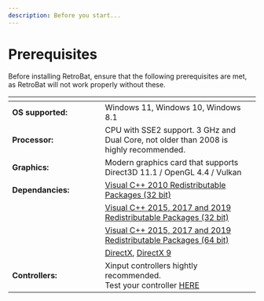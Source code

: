 ```yaml
---
description: Before you start...
---
```


# Prerequisites

Before installing RetroBat, ensure that the following prerequisites are met, as RetroBat will not work properly without these.

<table data-header-hidden><thead><tr><th width="173"></th><th></th></tr></thead><tbody><tr><td><strong>OS supported:</strong></td><td>Windows 11, Windows 10, Windows 8.1</td></tr><tr><td><strong>Processor:</strong></td><td>CPU with SSE2 support. 3 GHz and Dual Core, not older than 2008 is highly recommended.</td></tr><tr><td><strong>Graphics:</strong></td><td>Modern graphics card that supports Direct3D 11.1 / OpenGL 4.4 / Vulkan</td></tr><tr><td><strong>Dependancies:</strong></td><td><a href="https://www.techpowerup.com/download/visual-c-redistributable-runtime-package-all-in-one/">Visual C++ 2010 Redistributable Packages (32 bit)</a></td></tr><tr><td></td><td><a href="https://www.techpowerup.com/download/visual-c-redistributable-runtime-package-all-in-one/">Visual C++ 2015, 2017 and 2019 Redistributable Packages (32 bit)</a></td></tr><tr><td></td><td><a href="https://www.techpowerup.com/download/visual-c-redistributable-runtime-package-all-in-one/">Visual C++ 2015, 2017 and 2019 Redistributable Packages (64 bit)</a></td></tr><tr><td></td><td><a href="https://www.microsoft.com/download/details.aspx?id=35">DirectX</a>, <a href="https://www.microsoft.com/en-US/download/details.aspx?id=8109">DirectX 9</a></td></tr><tr><td><strong>Controllers:</strong></td><td>Xinput controllers hightly recommended.<br>Test your controller <a href="https://gamepad-tester.com">HERE</a></td></tr></tbody></table>

